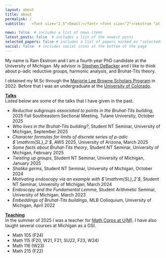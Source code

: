 ```yaml
---
layout: about
title: about
permalink: /
subtitle:   <font size="2.5">Email:</font> <font size="2">rekstrom "at umich.edu"</font>

news: false  # includes a list of news items
latest_posts: false  # includes a list of the newest posts
selected_papers: false # includes a list of papers marked as "selected={true}"
social: false  # includes social icons at the bottom of the page
---
```


My name is Ram Ekstrom and I am a fourth year PhD candidate at the University of Michigan. My advisor is <a href="https://dept.math.lsa.umich.edu/~smdbackr/">Stephen DeBacker</a> and I like to think about p-adic reductive groups, harmonic analysis, and Bruhat-Tits theory.

I obtained my M.Sc through the <a href="https://lsa.umich.edu/math/graduates/GraduateStudentHandbook/the-marjorie-lee-browne-scholars-program.html">Marjorie Lee Browne Scholars Program</a> in 2022. Before that I was an undergraduate at the <a href="https://www.colorado.edu/math/">University of Colorado</a>.

<b><ins>Talks</ins></b><br>
Listed below are some of the talks that I have given in the past.
<ul>
  <li><em>Reductive subgroups associated to points in the Bruhat-Tits building</em>, 2025 Fall Southeastern Sectional Meeting, Tulane University, October 2025</li>
  <li><em>Who lives in the Bruhat-Tits building?</em>, Student NT Seminar, University of Michigan, September 2025</li>
  <li><em>Character formulas for limits of discrete series of p-adic $`\mathrm{SL}_2`$</em>, AWS 2025, University of Arizona, March 2025</li>
  <li><em>Some facts about Bruhat-Tits theory</em>, Student NT Seminar, University of Michigan, February 2025</li>
  <li><em>Twisting up groups</em>, Student NT Seminar, University of Michigan, January 2025</li>
  <li><em>Shalika germs</em>, Student NT Seminar, University of Michigan, October 2024</li>
  <li><em>Motivating endoscopy via an example with $`\mathrm{SL}_2`$</em>, Student NT Seminar, University of Michigan, March 2024</li>
  <li><em>Endoscopy and the Fundamental Lemma</em>, Student Arithmetic Seminar, University of Michigan, March 2023</li>
  <li><em>Embeddings of Bruhat-Tits buildings</em>, MLB Colloquium, University of Michigan, April 2022</li>
</ul>

<b><ins>Teaching</ins></b><br>
In the summer of 2025 I was a teacher for <a href="https://sites.lsa.umich.edu/math-corps/">Math Corps at U(M)<a/>. I have also taught several courses at Michigan as a GSI.
<ul>
  <li>Math 105 (F24) </li>
  <li>Math 115 (F20, W21, F21, SU22, F23, W24)</li>
  <li>Math 116 (W23)</li>
  <li>Math 215 (F22)</li>
</ul>

